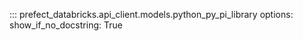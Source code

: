 ::: prefect_databricks.api_client.models.python_py_pi_library
    options:
      show_if_no_docstring: True